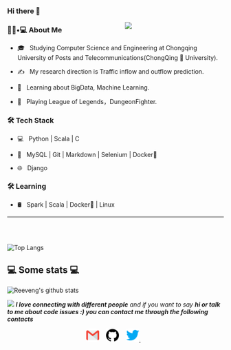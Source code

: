 ### Hi there 👋

<img align='right' src="https://media.giphy.com/media/M9gbBd9nbDrOTu1Mqx/giphy.gif" width="230">

<h3> 👨🏻•💻 About Me </h3>


- 🎓 &nbsp; Studying Computer Science and Engineering at Chongqing University of Posts and Telecommunications(ChongQing 🚪 University).

- ✍️ &nbsp; My research direction is Traffic inflow and outflow prediction.

- 🌱 &nbsp; Learning about BigData, Machine Learning.

- 🔭 &nbsp; Playing League of Legends，DungeonFighter.



<h3>🛠 Tech Stack</h3>

- 💻 &nbsp; Python | Scala | C

- 🔧 &nbsp; MySQL | Git | Markdown | Selenium | Docker🐳

- 🌐 &nbsp; Django


<h3>🛠 Learning</h3>

- 🛢 &nbsp; Spark | Scala | Docker🐳 | Linux

<hr>



<br/><br/>

![Top Langs](https://github-readme-stats.vercel.app/api/top-langs/?username=wdzxy7&layout=compact&theme=tokyonight)

<h2>💻 Some stats 💻</h2>

![Reeveng's github stats](https://github-readme-stats.vercel.app/api?username=wdzxy7&show_icons=true&title_color=fff&icon_color=79ff97&text_color=9f9f9f&bg_color=151515)

<img src="https://media.giphy.com/media/LnQjpWaON8nhr21vNW/giphy.gif" width="60"> <em><b>I love connecting with different people</b> and if you want to say <b>hi or  talk to me about code issues :) you can contact me through the following contacts</em>
<p align="center">
 <a href="mailto:wdzxy7@qq.com"><img src="https://github.com/wdzxy7/wdzxy7/blob/main/icon/gmail.svg" width="30px" alt="mail"></a> &nbsp; &nbsp;
   <a href="https://github.com/wdzxy7"><img src="https://github.com/wdzxy7/wdzxy7/blob/main/icon/github.svg" width="30px" alt="mail"></a> &nbsp; &nbsp;
  <a href="https://twitter.com/wdzxy7"><img src="https://github.com/wdzxy7/wdzxy7/blob/main/icon/twitter.svg" width="30px" alt="Twitter">     </a> &nbsp; &nbsp;
</p>

